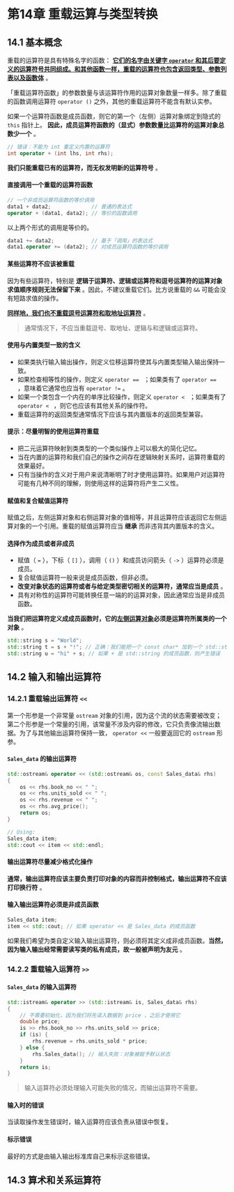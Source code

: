 # 第14章 重载运算与类型转换

## 14.1 基本概念

重载的运算符是具有特殊名字的函数： **<u>它们的名字由关键字 `operator` 和其后要定义的运算符号共同组成。和其他函数一样，重载的运算符也包含返回类型、参数列表以及函数体</u>** 。

「重载运算符函数」的参数数量与该运算符作用的运算对象数量一样多。除了重载的函数调用运算符 `operator ()` 之外，其他的重载运算符不能含有默认实参。

如果一个运算符函数是成员函数，则它的第一个（左侧）运算对象绑定到隐式的 `this` 指针上。 **因此，成员运算符函数的（显式）参数数量比运算符的运算对象总数少一个** 。

```C++
// 错误：不能为 int 重定义内置的运算符
int operator + (int lhs, int rhs);
```

**我们只能重载已有的运算符，而无权发明新的运算符号** 。

#### 直接调用一个重载的运算符函数

```C++
// 一个非成员运算符函数的等价调用
data1 + data2;             // 普通的表达式
operator + (data1, data2); // 等价的函数调用
```

以上两个形式的调用是等价的。

```C++
data1 += data2;            // 基于「调用」的表达式
data1.operator += (data2); // 对成员运算符函数的等价调用
```

#### 某些运算符不应该被重载

因为有些运算符，特别是 **逻辑于运算符、逻辑或运算符和逗号运算符的运算对象求值顺序规则无法保留下来** 。因此，不建议重载它们。比方说重载的 `&&` 可能会没有短路求值的操作。

**<u>同样地，我们也不重载逗号运算符和取地址运算符</u>** 。

> 通常情况下，不应当重载逗号、取地址、逻辑与和逻辑或运算符。

#### 使用与内置类型一致的含义

* 如果类执行输入输出操作，则定义位移运算符使其与内置类型输入输出保持一致。
* 如果检查相等性的操作，则定义 `operator == ` ；如果类有了 `operator == ` ，意味着它通常也应当有 `operator !=` 。
* 如果一个类包含一个内在的单序比较操作，则定义 `operator < ` ；如果类有了 `operator < ` ，则它也应该有其他关系的操作符。
* 重载运算符的返回类型通常情况下应该与其内置版本的返回类型兼容。

#### 提示：尽量明智的使用运算符重载

* 把二元运算符映射到类类型的一个类似操作上可以极大的简化记忆。
* 当在内置的运算符和我们自己的操作之间存在逻辑映射关系时，运算符重载的效果最好。
* 只有当操作的含义对于用户来说清晰明了时才使用运算符。如果用户对运算符可能有几种不同的理解，则使用这样的运算符将产生二义性。

#### 赋值和复合赋值运算符

赋值之后，左侧运算对象和右侧运算对象的值相等，并且运算符应该返回它左侧运算对象的一个引用。重载的赋值运算符应当 **继承** 而非违背其内置版本的含义。

#### 选择作为成员或者非成员

* 赋值（ `=` ），下标（ `[]` ），调用（ `()` ）和成员访问箭头（ `->` ）运算符必须是成员。
* 复合赋值运算符一般来说是成员函数，但非必须。
* **改变对象状态的运算符或者与给定类型密切相关的运算符，通常应当是成员** 。
* 具有对称性的运算符可能转换任意一端的的运算对象，因此通常应当是非成员函数。

**当我们把运算符定义成成员函数时，它的<u>左侧运算对象</u>必须是运算符所属类的一个对象** 。

```C++
std::string s = "World";
std::string t = s + "!"; // 正确：我们能把一个 const char* 加到一个 std::string 对象中
std::string u = "hi" + s; // 如果 + 是 std::string 的成员函数，则产生错误
```

## 14.2 输入和输出运算符

### 14.2.1 重载输出运算符 `<<`

第一个形参是一个非常量 `ostream` 对象的引用，因为这个流的状态需要被改变；第二个形参是一个常量的引用，该常量不涉及内容的修改，它只负责像流输出数据。为了与其他输出运算符保持一致， `operator <<` 一般要返回它的 `ostream` 形参。

#### `Sales_data` 的输出运算符

```C++
std::ostream& operator << (std::ostream& os, const Sales_data& rhs)
{
    os << rhs.book_no << " ";
    os << rhs.units_sold << " ";
    os << rhs.revenue << " ";
    os << rhs.avg_price();
    return os;
}

// Using:
Sales_data item;
std::cout << item << std::endl;
```

#### 输出运算符尽量减少格式化操作

**通常，输出运算符应该主要负责打印对象的内容而非控制格式，输出运算符不应该打印换行符** 。

#### 输入输出运算符必须是非成员函数

```C++
Sales_data item;
item << std::cout; // 如果 operator << 是 Sales_data 的成员函数
```

如果我们希望为类自定义输入输出运算符，则必须将其定义成非成员函数。**当然，因为输入输出经常需要读写类的私有成员，故一般被声明为友元** 。

### 14.2.2 重载输入运算符 `>>`

#### `Sales_data` 的输入运算符

```C++
std::istream& operator >> (std::istream& is, Sales_data& rhs)
{
    // 不需要初始化，因为我们将先读入数据到 price ，之后才使用它
    double price;
    is >> rhs.book_no >> rhs.units_sold >> price;
    if (is) {
        rhs.revenue = rhs.units_sold * price;
    } else {
        rhs.Sales_data(); // 输入失败：对象被赋予默认状态
    }
    return is;
}
```

> 输入运算符必须处理输入可能失败的情况，而输出运算符不需要。

#### 输入时的错误

当读取操作发生错误时，输入运算符应该负责从错误中恢复。

#### 标示错误

最好的方式是由输入输出标准库自己来标示这些错误。

## 14.3 算术和关系运算符

